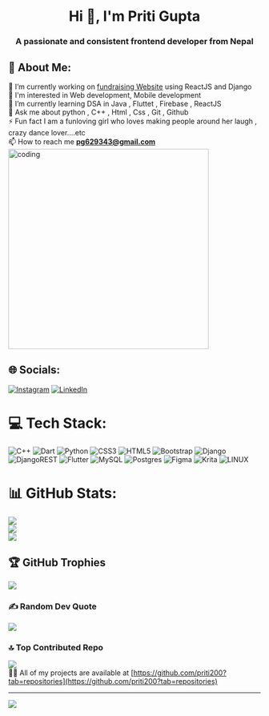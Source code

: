 <h1 align="center">Hi 👋, I'm Priti Gupta</h1>
<h3 align="center">A passionate and consistent frontend developer from Nepal</h3>

## 💫 About Me:
🔭 I’m currently working on [fundraising Website](https://github.com/priti200/AASHA) using ReactJS and Django<br>👯 I'm interested in Web development, Mobile development <br>🌱 I’m currently learning DSA in Java , Fluttet , Firebase , ReactJS<br>💬 Ask me about python , C++ , Html , Css , Git , Github <br>⚡ Fun fact I am a funloving girl who loves making people around her laugh , crazy dance lover....etc
<br>
📫 How to reach me **pg629343@gmail.com**
<br>
<img align="center" alt="coding" width=400 src="https://user-images.githubusercontent.com/117377405/233771986-d5851088-4eb4-4043-99bb-7c504fa8ec55.png">


## 🌐 Socials:
[![Instagram](https://img.shields.io/badge/Instagram-%23E4405F.svg?logo=Instagram&logoColor=white)](https://instagram.com/eye_m_priti) [![LinkedIn](https://img.shields.io/badge/LinkedIn-%230077B5.svg?logo=linkedin&logoColor=white)](https://linkedin.com/in/priti-gupta-554637255) 

# 💻 Tech Stack:
![C++](https://img.shields.io/badge/c++-%2300599C.svg?style=for-the-badge&logo=c%2B%2B&logoColor=white) ![Dart](https://img.shields.io/badge/dart-%230175C2.svg?style=for-the-badge&logo=dart&logoColor=white) ![Python](https://img.shields.io/badge/python-3670A0?style=for-the-badge&logo=python&logoColor=ffdd54) ![CSS3](https://img.shields.io/badge/css3-%231572B6.svg?style=for-the-badge&logo=css3&logoColor=white) ![HTML5](https://img.shields.io/badge/html5-%23E34F26.svg?style=for-the-badge&logo=html5&logoColor=white) ![Bootstrap](https://img.shields.io/badge/bootstrap-%23563D7C.svg?style=for-the-badge&logo=bootstrap&logoColor=white) ![Django](https://img.shields.io/badge/django-%23092E20.svg?style=for-the-badge&logo=django&logoColor=white) ![DjangoREST](https://img.shields.io/badge/DJANGO-REST-ff1709?style=for-the-badge&logo=django&logoColor=white&color=ff1709&labelColor=gray) ![Flutter](https://img.shields.io/badge/Flutter-%2302569B.svg?style=for-the-badge&logo=Flutter&logoColor=white) ![MySQL](https://img.shields.io/badge/mysql-%2300f.svg?style=for-the-badge&logo=mysql&logoColor=white) ![Postgres](https://img.shields.io/badge/postgres-%23316192.svg?style=for-the-badge&logo=postgresql&logoColor=white) 	![Figma](https://img.shields.io/badge/figma-%23F24E1E.svg?style=for-the-badge&logo=figma&logoColor=white) ![Krita](https://img.shields.io/badge/Krita-203759?style=for-the-badge&logo=krita&logoColor=EEF37B) ![LINUX](https://img.shields.io/badge/Linux-FCC624?style=for-the-badge&logo=linux&logoColor=black)
# 📊 GitHub Stats:
![](https://github-readme-stats.vercel.app/api?username=priti200&theme=dark&hide_border=false&include_all_commits=false&count_private=false)<br/>
![](https://github-readme-streak-stats.herokuapp.com/?user=priti200&theme=dark&hide_border=false)<br/>
![](https://github-readme-stats.vercel.app/api/top-langs/?username=priti200&theme=dark&hide_border=false&include_all_commits=false&count_private=false&layout=compact)

## 🏆 GitHub Trophies
![](https://github-profile-trophy.vercel.app/?username=priti200&theme=radical&no-frame=false&no-bg=true&margin-w=4)

### ✍️ Random Dev Quote
![](https://quotes-github-readme.vercel.app/api?type=horizontal&theme=gruvbox)

### 🔝 Top Contributed Repo
![](https://github-contributor-stats.vercel.app/api?username=priti200&limit=5&theme=dark&combine_all_yearly_contributions=true)<br>
👨‍💻 All of my projects are available at [https://github.com/priti200?tab=repositories](https://github.com/priti200?tab=repositories)

---
[![](https://visitcount.itsvg.in/api?id=priti200&icon=0&color=0)](https://visitcount.itsvg.in)

<!-- Proudly created with GPRM ( https://gprm.itsvg.in ) -->
